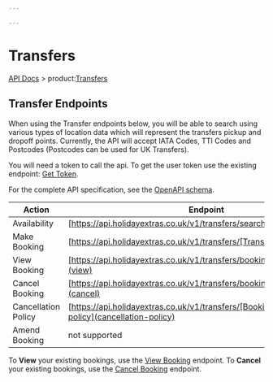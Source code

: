 ```yaml
---

---
```


# Transfers

[API Docs](/hxapi/) > product:[Transfers](index)

## Transfer Endpoints

When using the Transfer endpoints below, you will be able to search using various types of location data which will represent the transfers pickup and dropoff points. Currently, the API will accept IATA Codes, TTI Codes and Postcodes (Postcodes can be used for UK Transfers).

You will need a token to call the api. To get the user token use the existing endpoint: [Get Token](https://docs.holidayextras.co.uk/hxapi/usertoken/).

For the complete API specification, see the [OpenAPI schema](https://api.holidayextras.co.uk/v1/transfers/openapi.yml).


 | Action                     | Endpoint                                                                     | Method |
 | ------                     | --------                                                                     | ------ |
 | Availability               | [https://api.holidayextras.co.uk/v1/transfers/search](av)                    | GET    |
 | Make Booking               | [https://api.holidayextras.co.uk/v1/transfers/[TransferCode]](bkg)           | POST   |
 | View Booking               | [https://api.holidayextras.co.uk/v1/transfers/booking/[BookingRef]](view)    | GET    |
 | Cancel Booking             | [https://api.holidayextras.co.uk/v1/transfers/booking/[BookingRef]](cancel)  | DELETE |
 | Cancellation Policy        | [https://api.holidayextras.co.uk/v1/transfers/[BookingRef]/cancellation-policy](cancellation-policy) | GET    |
 | Amend Booking              | not supported                                                                |   -    |

To **View** your existing bookings, use the [View Booking](view) endpoint. To **Cancel** your existing bookings, use the [Cancel Booking](cancel) endpoint.
